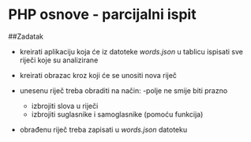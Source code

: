 # PHP osnove - parcijalni ispit

##Zadatak
- kreirati aplikaciju koja će iz datoteke *words.json* u tablicu ispisati sve riječi koje su analizirane
- kreirati obrazac kroz koji će se unositi nova riječ
- unesenu riječ treba obraditi na način:
    -polje ne smije biti prazno
    - izbrojiti slova u riječi
    - izbrojiti suglasnike i samoglasnike (pomoću funkcija)

- obrađenu riječ treba zapisati u *words.json* datoteku